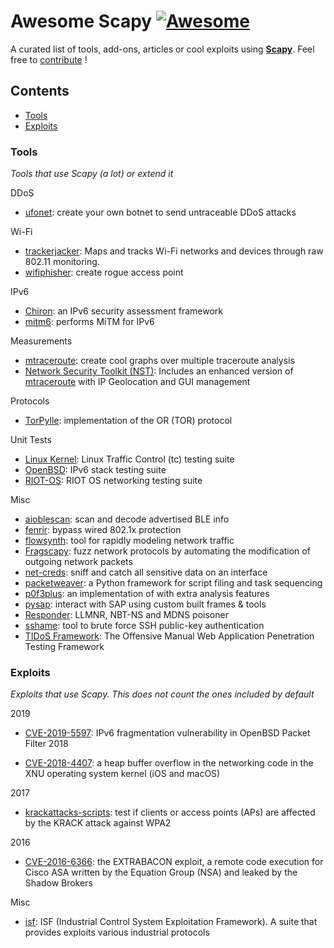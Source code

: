 # Awesome Scapy [![Awesome](https://awesome.re/badge.svg)](https://github.com/sindresorhus/awesome#readme)

A curated list of tools, add-ons, articles or cool exploits using **[Scapy](https://scapy.net)**. Feel free to [contribute](https://github.com/gpotter2/awesome-scapy/edit/master/README.md) !

## Contents

- [Tools](#tools)
- [Exploits](#exploits)

### Tools

*Tools that use Scapy (a lot) or extend it*

DDoS
- [ufonet](https://github.com/epsylon/ufonet): create your own botnet to send untraceable DDoS attacks

Wi-Fi
- [trackerjacker](https://github.com/calebmadrigal/trackerjacker): Maps and tracks Wi-Fi networks and devices through raw 802.11 monitoring.
- [wifiphisher](https://github.com/wifiphisher/wifiphisher): create rogue access point

IPv6
- [Chiron](https://github.com/aatlasis/Chiron): an IPv6 security assessment framework
- [mitm6](https://github.com/fox-it/mitm6): performs MiTM for IPv6

Measurements
- [mtraceroute](https://github.com/rwhalb/mtraceroute): create cool graphs over multiple traceroute analysis
- [Network Security Toolkit (NST)](https://wiki.networksecuritytoolkit.org/nstwiki/index.php?title=HowTo_Use_The_Scapy:_Multi-Traceroute_-_MTR): Includes an enhanced version of [mtraceroute](https://github.com/rwhalb/mtraceroute) with IP Geolocation and GUI management

Protocols
- [TorPylle](https://github.com/cea-sec/TorPylle): implementation of the OR (TOR) protocol

Unit Tests
- [Linux Kernel](https://github.com/torvalds/linux/blob/master/tools/testing/selftests/tc-testing/plugin-lib/scapyPlugin.py): Linux Traffic Control (tc) testing suite
- [OpenBSD](https://github.com/search?q=scapy+repo%3Aopenbsd%2Fsrc+path%3Aregress%2F&type=Code&ref=advsearch&l=&l=): IPv6 stack testing suite
- [RIOT-OS](https://github.com/RIOT-OS/RIOT/search?l=Python&q=scapy&type=Code): RIOT OS networking testing suite

Misc
- [aioblescan](https://github.com/frawau/aioblescan): scan and decode advertised BLE info
- [fenrir](https://github.com/Orange-Cyberdefense/fenrir-ocd): bypass wired 802.1x protection
- [flowsynth](https://github.com/secureworks/flowsynth): tool for rapidly modeling network traffic
- [Fragscapy](https://github.com/AMOSSYS/Fragscapy): fuzz network protocols by automating the modification of outgoing network packets
- [net-creds](https://github.com/DanMcInerney/net-creds): sniff and catch all sensitive data on an interface
- [packetweaver](https://github.com/ANSSI-FR/packetweaver): a Python framework for script filing and task sequencing
- [p0f3plus](https://github.com/FlUxIuS/p0f3plus): an implementation of with extra analysis features
- [pysap](https://github.com/SecureAuthCorp/pysap): interact with SAP using custom built frames & tools
- [Responder](https://github.com/SpiderLabs/Responder):  LLMNR, NBT-NS and MDNS poisoner
- [sshame](https://github.com/HynekPetrak/sshame): tool to brute force SSH public-key authentication
- [TIDoS Framework](https://github.com/0xInfection/TIDoS-Framework): The Offensive Manual Web Application Penetration Testing Framework

### Exploits

*Exploits that use Scapy. This does not count the ones included by default*

2019
- [CVE-2019-5597](https://www.synacktiv.com/ressources/Synacktiv_OpenBSD_PacketFilter_CVE-2019-5597_ipv6_frag.pdf): IPv6 fragmentation vulnerability in OpenBSD Packet Filter
2018

- [CVE-2018-4407](https://github.com/r3dxpl0it/CVE-2018-4407): a heap buffer overflow in the networking code in the XNU operating system kernel (iOS and macOS)

2017
- [krackattacks-scripts](https://github.com/vanhoefm/krackattacks-scripts): test if clients or access points (APs) are affected by the KRACK attack against WPA2

2016
- [CVE-2016-6366](https://github.com/RiskSense-Ops/CVE-2016-6366): the EXTRABACON exploit, a remote code execution for Cisco ASA written by the Equation Group (NSA) and leaked by the Shadow Brokers

Misc
- [isf](https://github.com/dark-lbp/isf): ISF (Industrial Control System Exploitation Framework). A suite that provides exploits various industrial protocols

